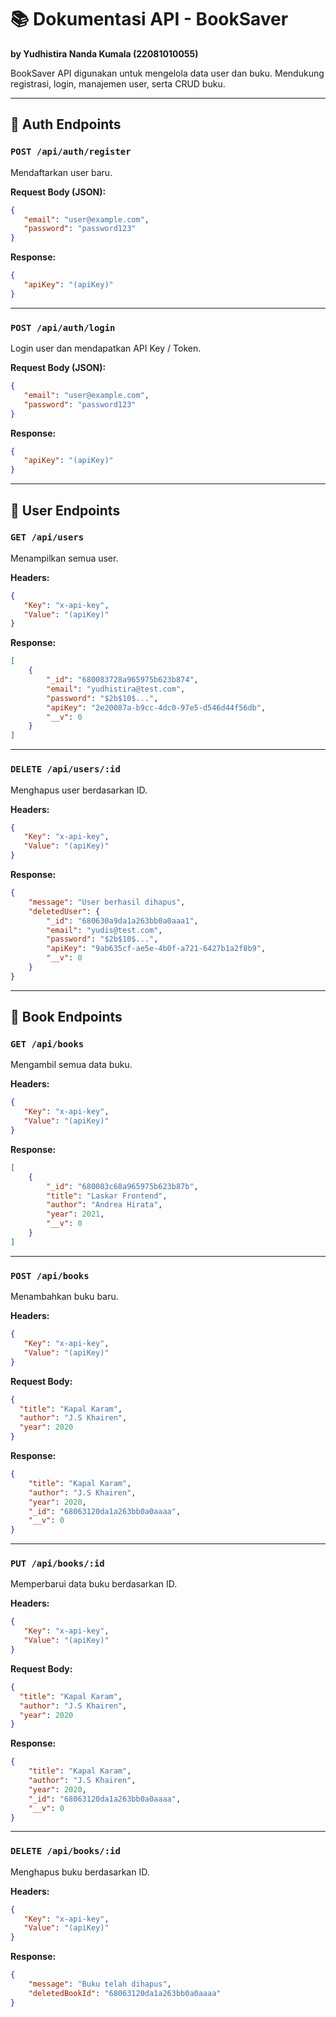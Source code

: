 
# 📚 Dokumentasi API - BookSaver
**by Yudhistira Nanda Kumala (22081010055)**

BookSaver API digunakan untuk mengelola data user dan buku. Mendukung registrasi, login, manajemen user, serta CRUD buku.

---

## 🔐 Auth Endpoints

### `POST /api/auth/register`
Mendaftarkan user baru.

**Request Body (JSON):**
```json
{
   "email": "user@example.com",
   "password": "password123"
}
```

**Response:**
```json
{
   "apiKey": "(apiKey)"
}
```

---

### `POST /api/auth/login`
Login user dan mendapatkan API Key / Token.

**Request Body (JSON):**
```json
{
   "email": "user@example.com",
   "password": "password123"
}
```

**Response:**
```json
{
   "apiKey": "(apiKey)"
}
```

---

## 👥 User Endpoints

### `GET /api/users`
Menampilkan semua user.

**Headers:**
```json
{
   "Key": "x-api-key",
   "Value": "(apiKey)"
}
```

**Response:**
```json
[
    {
        "_id": "680083728a965975b623b874",
        "email": "yudhistira@test.com",
        "password": "$2b$10$...",
        "apiKey": "2e20087a-b9cc-4dc0-97e5-d546d44f56db",
        "__v": 0
    }
]
```

---

### `DELETE /api/users/:id`
Menghapus user berdasarkan ID.

**Headers:**
```json
{
   "Key": "x-api-key",
   "Value": "(apiKey)"
}
```

**Response:**
```json
{
    "message": "User berhasil dihapus",
    "deletedUser": {
        "_id": "680630a9da1a263bb0a0aaa1",
        "email": "yudis@test.com",
        "password": "$2b$10$...",
        "apiKey": "9ab635cf-ae5e-4b0f-a721-6427b1a2f8b9",
        "__v": 0
    }
}
```

---

## 📖 Book Endpoints

### `GET /api/books`
Mengambil semua data buku.

**Headers:**
```json
{
   "Key": "x-api-key",
   "Value": "(apiKey)"
}
```

**Response:**
```json
[
    {
        "_id": "680083c68a965975b623b87b",
        "title": "Laskar Frontend",
        "author": "Andrea Hirata",
        "year": 2021,
        "__v": 0
    }
]
```

---

### `POST /api/books`
Menambahkan buku baru.

**Headers:**
```json
{
   "Key": "x-api-key",
   "Value": "(apiKey)"
}
```

**Request Body:**
```json
{
  "title": "Kapal Karam",
  "author": "J.S Khairen",
  "year": 2020
}
```

**Response:**
```json
{
    "title": "Kapal Karam",
    "author": "J.S Khairen",
    "year": 2020,
    "_id": "68063120da1a263bb0a0aaaa",
    "__v": 0
}
```

---

### `PUT /api/books/:id`
Memperbarui data buku berdasarkan ID.

**Headers:**
```json
{
   "Key": "x-api-key",
   "Value": "(apiKey)"
}
```

**Request Body:**
```json
{
  "title": "Kapal Karam",
  "author": "J.S Khairen",
  "year": 2020
}
```

**Response:**
```json
{
    "title": "Kapal Karam",
    "author": "J.S Khairen",
    "year": 2020,
    "_id": "68063120da1a263bb0a0aaaa",
    "__v": 0
}
```

---

### `DELETE /api/books/:id`
Menghapus buku berdasarkan ID.

**Headers:**
```json
{
   "Key": "x-api-key",
   "Value": "(apiKey)"
}
```

**Response:**
```json
{
    "message": "Buku telah dihapus",
    "deletedBookId": "68063120da1a263bb0a0aaaa"
}
```
